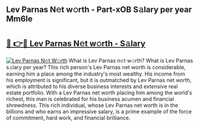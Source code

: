 ## Lev Parnas N𝚎t w𝚘rth - Part-xOB S𝚊lary per year Mm6Ie

# <h2><a href="http://gc3p3li.nevu.top/?p=Lev+Parnas">🔗 👉🔴 Lev Parnas N𝚎t w𝚘rth - S𝚊lary</a></h2>

[![Lev Parnas N𝚎t W𝚘rth](https://i.imgur.com/Oavwk0R.jpeg)](http://gc3p3li.nevu.top/?p=Lev+Parnas)
What is Lev Parnas n𝚎t w𝚘rth? What is Lev Parnas s𝚊lary per year?
This rich person's Lev Parnas net worth is considerable, earning him a place among the industry's most wealthy. His income from his employment is significant, but it is outmatched by Lev Parnas net worth, which is attributed to his diverse business interests and extensive real estate portfolio. With a Lev Parnas net worth placing him among the world's richest, this man is celebrated for his business acumen and financial shrewdness. This rich individual, whose Lev Parnas net worth is in the billions and who earns an impressive salary, is a prime example of the force of commitment, hard work, and financial brilliance.
